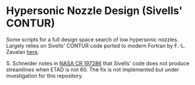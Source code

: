 # Hypersonic Nozzle Design (Sivells' CONTUR)
Some scripts for a full design space search of low hypersonic nozzles. Largely relies on Sivells' CONTUR code ported to 
modern Fortran by F.-L. Zavalan [here](https://github.com/aldorona/contur).

S. Schneider notes in [NASA CR 197286](https://ntrs.nasa.gov/api/citations/19950015019/downloads/19950015019.pdf) that 
Sivells' code does not produce streamlines when ETAD is not 60. The fix is not implemented but under investigation for 
this repository.